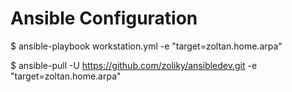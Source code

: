 # Ansible Configuration

$ ansible-playbook workstation.yml -e "target=zoltan.home.arpa"

$ ansible-pull -U https://github.com/zoliky/ansibledev.git -e "target=zoltan.home.arpa"
